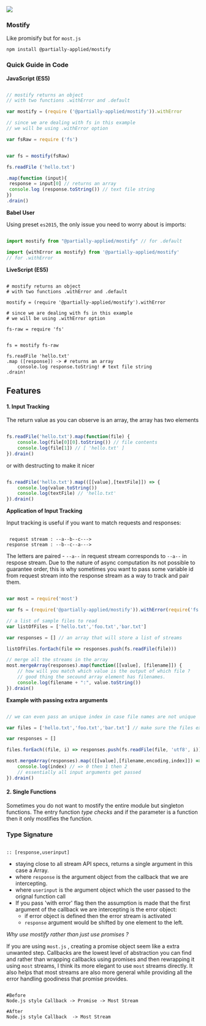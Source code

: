 
![](https://i.imgur.com/Whw8XEX.jpg)

### Mostify
Like promisify but for `most.js`

```
npm install @partially-applied/mostify
```

### Quick Guide in Code

**JavaScript (ES5)**

```javascript

// mostify returns an object 
// with two functions .withError and .default

var mostify = (require ('@partially-applied/mostify')).withError 

// since we are dealing with fs in this example 
// we will be using .withError option

var fsRaw = require ('fs')


var fs = mostify(fsRaw)

fs.readFile ('hello.txt')

.map(function (input){  
 response = input[0] // returns an array   
 console.log (response.toString()) // text file string
})
.drain()

```


**Babel User**

Using preset `es2015`, the only issue you need to worry about is imports:

```javascript

import mostify from "@partially-applied/mostify" // for .default

import {withError as mostify} from '@partially-applied/mostify' 
// for .withError

```


**LiveScript (ES5)**

```livescript

# mostify returns an object 
# with two functions .withError and .default

mostify = (require '@partially-applied/mostify').withError 

# since we are dealing with fs in this example 
# we will be using .withError option

fs-raw = require 'fs'


fs = mostify fs-raw

fs.readFile 'hello.txt'
.map ([response]) -> # returns an array
    console.log response.toString! # text file string
.drain!
```

## Features

#### 1. Input Tracking

The return value as you can observe is an array, the array has two elements

```js

fs.readFile('hello.txt').map(function(file) {
    console.log(file[0][0].toString()) // file contents
    console.log(file[1]) // [ 'hello.txt' ]
}).drain()

```

or with destructing to make it nicer

```js

fs.readFile('hello.txt').map(([[value],[textFile]]) => {
    console.log(value.toString())
    console.log(textFile) // 'hello.txt'
}).drain()

```

**Application of Input Tracking**

Input tracking is useful if you want to  match requests and responses:

```livescript

 request stream : --a--b--c--->
response stream : --b--c--a--->

```

The letters are paired - `--a--` in request stream corresponds to `--a--` in respose stream. Due to the nature of async computation its not possible to guarantee order, this is why sometimes you want to pass some variable id from request stream into the response stream as a way to track and pair them.

```js

var most = require('most')

var fs = (require('@partially-applied/mostify')).withError(require('fs'))

// a list of sample files to read
var listOfFiles = ['hello.txt','foo.txt','bar.txt']

var responses = [] // an array that will store a list of streams

listOfFiles.forEach(file => responses.push(fs.readFile(file)))

// merge all the streams in the array
most.mergeArray(responses).map(function([[value], [filename]]) {
    // how will you match which value is the output of which file ?
    // good thing the secound array element has filenames.
    console.log(filename + ":", value.toString())
}).drain()

```


**Example with passing extra arguments**


```js

// we can even pass an unique index in case file names are not unique

var files = ['hello.txt','foo.txt','bar.txt'] // make sure the files exist !

var responses = []

files.forEach((file, i) => responses.push(fs.readFile(file, 'utf8', i)))

most.mergeArray(responses).map(([[value],[filename,encoding,index]]) => {
    console.log(index) // => 0 then 1 then 2
    // essentially all input arguments get passed
}).drain()

```

#### 2. Single Functions

Sometimes you do not want to mostify the entire module but singleton functions. The entry function *type checks* and if the parameter is a function then it only mostifies the function. 


### Type Signature
```livescript

:: [response,userinput]

```

- staying close to all stream API specs, returns a single argument in this    case a Array.
- where `response` is the argument object from the callback that we are intercepting.
- where `userinput` is the argument object which the user passed to the orignal function call
- If you pass 'with error' flag then the assumption is made that the first argument of the callback we are intercepting is the error object:
    - if error object is defined then the error stream is activated
    - `response` argument would be shifted by one element to the left.

 



*Why use mostify rather than just use promises ?*


If you are using `most.js` , creating a promise object seem like a extra unwanted step. Callbacks are the lowest level of abstraction you can find and rather than wrapping callbacks using promises and then rewrapping it using `most` streams, I think its more elegant to use `most` streams directly. It also helps that most streams are also more general while providing all the error handling goodiness that promise provides.

```livescript

#Before
Node.js style Callback -> Promise -> Most Stream

#After
Node.js style Callback  -> Most Stream

```

